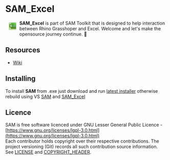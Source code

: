 # SAM_Excel 

<a href="https://github.com/HoareLea/SAM_Excel"><img src="https://github.com/HoareLea/SAM_Excel/blob/master/Grasshopper/SAM.Core.Grasshopper.Excel/Resources/SAM_Excel.png" align="left" hspace="10" vspace="6"></a>

**SAM_Excel** is part of SAM Toolkit that is designed to help interaction between Rhino Grasshoper and Excel. Welcome and let's make the opensource journey continue. :handshake:

## Resources
* [Wiki](https://github.com/HoareLea/SAM_Excel/wiki)

## Installing

To install **SAM** from .exe just download and run [latest installer](https://github.com/HoareLea/SAM_Deploy/releases) otherwise rebuild using VS [SAM](https://github.com/HoareLea/SAM) and [SAM_Excel](https://github.com/HoareLea/SAM_Excel)

## Licence ##

SAM is free software licenced under GNU Lesser General Public Licence - [https://www.gnu.org/licenses/lgpl-3.0.html](https://www.gnu.org/licenses/lgpl-3.0.html)  
Each contributor holds copyright over their respective contributions.
The project versioning (Git) records all such contribution source information.
See [LICENSE](https://github.com/BHoM/BHoM/blob/master/LICENSE) and [COPYRIGHT_HEADER](https://github.com/HoareLea/SAM/blob/master/COPYRIGHT_HEADER.txt).

